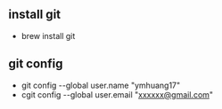 ## install git
- brew install git
## git config
- git config --global user.name "ymhuang17"
- cgit config --global user.email "xxxxxx@gmail.com"
